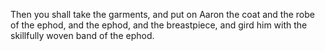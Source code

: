 Then you shall take the garments, and put on Aaron the coat and the robe of the ephod, and the ephod, and the breastpiece, and gird him with the skillfully woven band of the ephod.
